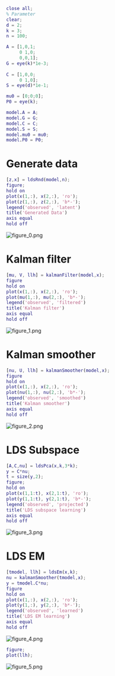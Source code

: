 ```matlab
close all;
% Parameter
clear; 
d = 2;
k = 3;
n = 100;

A = [1,0,1; 
     0 1,0;
     0,0,1];
G = eye(k)*1e-3;
 
C = [1,0,0;
     0 1,0];
S = eye(d)*1e-1;

mu0 = [0;0;0];
P0 = eye(k);

model.A = A;
model.G = G;
model.C = C;
model.S = S;
model.mu0 = mu0;
model.P0 = P0;
```
# Generate data
```matlab
[z,x] = ldsRnd(model,n);
figure;
hold on
plot(x(1,:), x(2,:), 'ro');
plot(z(1,:), z(2,:), 'b*-');
legend('observed', 'latent')
title('Generated Data')
axis equal
hold off
```

![figure_0.png](lds_demo_images/figure_0.png)

# Kalman filter
```matlab
[mu, V, llh] = kalmanFilter(model,x);
figure
hold on
plot(x(1,:), x(2,:), 'ro');
plot(mu(1,:), mu(2,:), 'b*-');
legend('observed', 'filtered')
title('Kalman filter')
axis equal
hold off
```

![figure_1.png](lds_demo_images/figure_1.png)

# Kalman smoother
```matlab
[nu, U, llh] = kalmanSmoother(model,x);
figure
hold on
plot(x(1,:), x(2,:), 'ro');
plot(nu(1,:), nu(2,:), 'b*-');
legend('observed', 'smoothed')
title('Kalman smoother')
axis equal
hold off
```

![figure_2.png](lds_demo_images/figure_2.png)

# LDS Subspace
```matlab
[A,C,nu] = ldsPca(x,k,3*k);
y = C*nu;
t = size(y,2);
figure;
hold on
plot(x(1,1:t), x(2,1:t), 'ro');
plot(y(1,1:t), y(2,1:t), 'b*-');
legend('observed', 'projected')
title('LDS subspace learning')
axis equal
hold off
```

![figure_3.png](lds_demo_images/figure_3.png)

# LDS EM
```matlab
[tmodel, llh] = ldsEm(x,k);
nu = kalmanSmoother(tmodel,x);
y = tmodel.C*nu;
figure
hold on
plot(x(1,:), x(2,:), 'ro');
plot(y(1,:), y(2,:), 'b*-');
legend('observed', 'learned')
title('LDS EM learning')
axis equal
hold off
```

![figure_4.png](lds_demo_images/figure_4.png)

```matlab
figure;
plot(llh);
```

![figure_5.png](lds_demo_images/figure_5.png)

